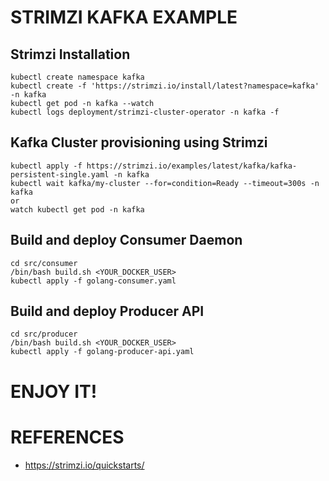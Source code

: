 # STRIMZI KAFKA EXAMPLE

## Strimzi Installation
```
kubectl create namespace kafka
kubectl create -f 'https://strimzi.io/install/latest?namespace=kafka' -n kafka
kubectl get pod -n kafka --watch
kubectl logs deployment/strimzi-cluster-operator -n kafka -f
```
## Kafka Cluster provisioning using Strimzi
```
kubectl apply -f https://strimzi.io/examples/latest/kafka/kafka-persistent-single.yaml -n kafka 
kubectl wait kafka/my-cluster --for=condition=Ready --timeout=300s -n kafka 
or
watch kubectl get pod -n kafka
```

## Build and deploy Consumer Daemon
```
cd src/consumer
/bin/bash build.sh <YOUR_DOCKER_USER>
kubectl apply -f golang-consumer.yaml
```

## Build and deploy Producer API
```
cd src/producer
/bin/bash build.sh <YOUR_DOCKER_USER>
kubectl apply -f golang-producer-api.yaml
```

# ENJOY IT!

# REFERENCES
- https://strimzi.io/quickstarts/